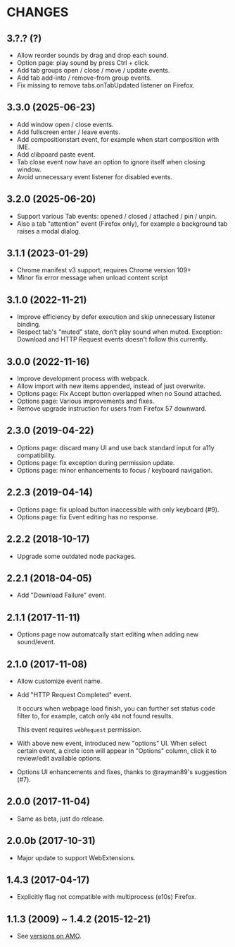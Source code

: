 CHANGES
=======

## 3.?.? (?)

* Allow reorder sounds by drag and drop each sound.
* Option page: play sound by press Ctrl + click.
* Add tab groups open / close / move / update events.
* Add tab add-into / remove-from group events.
* Fix missing to remove tabs.onTabUpdated listener on Firefox.

## 3.3.0 (2025-06-23)

* Add window open / close events.
* Add fullscreen enter / leave events.
* Add compositionstart event, for example when start composition with IME.
* Add clibpoard paste event.
* Tab close event now have an option to ignore itself when closing window.
* Avoid unnecessary event listener for disabled events.

## 3.2.0 (2025-06-20)

* Support various Tab events: opened / closed / attached / pin / unpin.
* Also a tab "attention" event (Firefox only), for example a background tab raises a modal dialog.

## 3.1.1 (2023-01-29)

* Chrome manifest v3 support, requires Chrome version 109+
* Minor fix error message when unload content script

## 3.1.0 (2022-11-21)

* Improve efficiency by defer execution and skip unnecessary listener binding.
* Respect tab's "muted" state, don't play sound when muted. Exception: Download and HTTP Request events doesn't follow this currently.

## 3.0.0 (2022-11-16)

* Improve development process with webpack.
* Allow import with new items appended, instead of just overwrite.
* Options page: Fix Accept button overlapped when no Sound attached.
* Options page: Various improvements and fixes.
* Remove upgrade instruction for users from Firefox 57 downward.

## 2.3.0 (2019-04-22)

* Options page: discard many UI and use back standard input for a11y compatibility.
* Options page: fix exception during permission update.
* Options page: minor enhancements to focus / keyboard navigation.

## 2.2.3 (2019-04-14)

* Options page: fix upload button inaccessible with only keyboard (#9).
* Options page: fix Event editing has no response.

## 2.2.2 (2018-10-17)

* Upgrade some outdated node packages.

## 2.2.1 (2018-04-05)

* Add "Download Failure" event.

## 2.1.1 (2017-11-11)

* Options page now automatcally start editing when adding new sound/event.

## 2.1.0 (2017-11-08)

* Allow customize event name.

* Add "HTTP Request Completed" event.

  It occurs when webpage load finish, you can further set status code filter to,
  for example, catch only `404` not found results.

  This event requires `webRequest` permission.

* With above new event, introduced new "options" UI.
  When select certain event, a circle icon will appear in "Options" column,
  click it to review/edit available options.

* Options UI enhancements and fixes, thanks to @rayman89's suggestion (#7).

## 2.0.0 (2017-11-04)

* Same as beta, just do release.

## 2.0.0b (2017-10-31)

* Major update to support WebExtensions.

## 1.4.3 (2017-04-17)

* Explicitly flag not compatible with multiprocess (e10s) Firefox.

## 1.1.3 (2009) ~ 1.4.2 (2015-12-21)

* See [versions on AMO][].


[versions on AMO]: https://addons.mozilla.org/firefox/addon/noise/versions/
